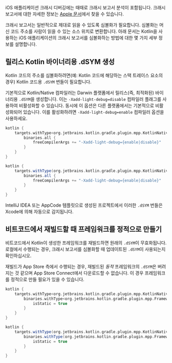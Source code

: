 [//]: # (title: iOS 크래시 보고서 심볼화)

iOS 애플리케이션 크래시 디버깅에는 때때로 크래시 보고서 분석이 포함됩니다.
크래시 보고서에 대한 자세한 정보는 [Apple 문서](https://developer.apple.com/library/archive/technotes/tn2151/_index.html)에서 찾을 수 있습니다.

크래시 보고서는 일반적으로 제대로 읽을 수 있도록 심볼화가 필요합니다. 심볼화는 머신 코드 주소를 사람이 읽을 수 있는 소스 위치로 변환합니다.
아래 문서는 Kotlin을 사용하는 iOS 애플리케이션의 크래시 보고서를 심볼화하는 방법에 대한 몇 가지 세부 정보를 설명합니다.

## 릴리스 Kotlin 바이너리용 .dSYM 생성

Kotlin 코드의 주소를 심볼화하려면(예: Kotlin 코드에 해당하는 스택 트레이스 요소의 경우) Kotlin 코드용 `.dSYM` 번들이 필요합니다.

기본적으로 Kotlin/Native 컴파일러는 Darwin 플랫폼에서 릴리스(즉, 최적화된) 바이너리용 `.dSYM`을 생성합니다. 이는 `-Xadd-light-debug=disable` 컴파일러 플래그를 사용하여 비활성화할 수 있습니다. 동시에 이 옵션은 다른 플랫폼에서는 기본적으로 비활성화되어 있습니다. 이를 활성화하려면 `-Xadd-light-debug=enable` 컴파일러 옵션을 사용하세요.

<tabs group="build-script">
<tab title="Kotlin" group-key="kotlin">

```kotlin
kotlin {
    targets.withType<org.jetbrains.kotlin.gradle.plugin.mpp.KotlinNativeTarget> {
        binaries.all {
            freeCompilerArgs += "-Xadd-light-debug={enable|disable}"
        }
    }
}
```

</tab>
<tab title="Groovy" group-key="groovy">

```groovy
kotlin {
    targets.withType(org.jetbrains.kotlin.gradle.plugin.mpp.KotlinNativeTarget) {
        binaries.all {
            freeCompilerArgs += "-Xadd-light-debug={enable|disable}"
        }
    }
}
```

</tab>
</tabs>

IntelliJ IDEA 또는 AppCode 템플릿으로 생성된 프로젝트에서 이러한 `.dSYM` 번들은 Xcode에 의해 자동으로 감지됩니다.

## 비트코드에서 재빌드할 때 프레임워크를 정적으로 만들기

비트코드에서 Kotlin이 생성한 프레임워크를 재빌드하면 원래의 `.dSYM`이 무효화됩니다.
로컬에서 수행되는 경우, 크래시 보고서를 심볼화할 때 업데이트된 `.dSYM`이 사용되는지 확인하십시오.

재빌드가 App Store 측에서 수행되는 경우, 재빌드된 *동적* 프레임워크의 `.dSYM`은 버려지는 것 같으며 App Store Connect에서 다운로드할 수 없습니다.
이 경우 프레임워크를 정적으로 만들 필요가 있을 수 있습니다.

<tabs group="build-script">
<tab title="Kotlin" group-key="kotlin">

```kotlin
kotlin {
    targets.withType<org.jetbrains.kotlin.gradle.plugin.mpp.KotlinNativeTarget> {
        binaries.withType<org.jetbrains.kotlin.gradle.plugin.mpp.Framework> {
            isStatic = true
        }
    }
}
```

</tab>
<tab title="Groovy" group-key="groovy">

```groovy
kotlin {
    targets.withType(org.jetbrains.kotlin.gradle.plugin.mpp.KotlinNativeTarget) {
        binaries.withType(org.jetbrains.kotlin.gradle.plugin.mpp.Framework) {
            isStatic = true
        }
    }
}
```

</tab>
</tabs>
